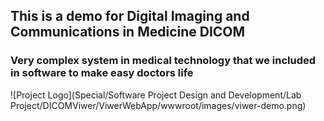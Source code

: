 ## This is a demo for Digital Imaging and Communications in Medicine DICOM
### Very complex system in medical technology that we included in software to make easy doctors life
![Project Logo](Special/Software Project Design and Development/Lab Project/DICOMViwer/ViwerWebApp/wwwroot/images/viwer-demo.png)
